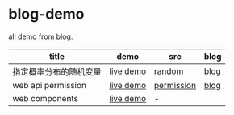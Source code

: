 # blog-demo

all demo from [blog](http://www.xjp.in).

| title | demo | src | blog |
| ----- | ---- | --- | ---- |
| 指定概率分布的随机变量 | [live demo](https://thesadabc.github.io/blog-demo/random) | [random](./random) | [blog](http://www.xjp.in/2017/01/03/%E4%BB%8E%E6%95%B0%E5%AD%A6%E4%B8%8A%E6%9E%84%E9%80%A0%E4%BB%BB%E6%84%8F%E5%88%86%E5%B8%83%E7%9A%84%E9%9A%8F%E6%9C%BA%E5%8F%98%E9%87%8F%E5%87%BD%E6%95%B0%E5%B9%B6%E5%BA%94%E7%94%A8%E5%88%B0%E4%BB%A3%E7%A0%81%E4%B8%AD/)|
| web api permission | [live demo](https://thesadabc.github.io/blog-demo/permission) | [permission](./permission) | [blog](http://www.xjp.in/2017/02/28/HTML5-API%E6%9D%83%E9%99%90%E6%95%B4%E7%90%86/)|
| web components | [live demo](https://thesadabc.github.io/blog-demo/webcomponents) | - |
